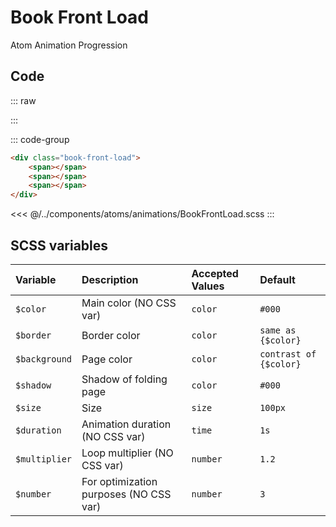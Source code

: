 # Book Front Load
<Badge type="tip">Atom</Badge> <Badge type="info">Animation</Badge> <Badge type="info">Progression</Badge>

## Code

::: raw
<div class="dev-section">
    <div class="book-front-load">
        <span></span>
        <span></span>
        <span></span>
    </div>
</div>
:::

::: code-group
```html
<div class="book-front-load">
    <span></span>
    <span></span>
    <span></span>
</div>
```
<<< @/../components/atoms/animations/BookFrontLoad.scss
:::

## SCSS variables

| Variable      | Description                            | Accepted Values | Default                |
|:--------------|:---------------------------------------|:----------------|:-----------------------|
| `$color`      | Main color (NO CSS var)                | `color`         | `#000`                 |
| `$border`     | Border color                           | `color`         | `same as {$color}`     |
| `$background` | Page color                             | `color`         | `contrast of {$color}` |
| `$shadow`     | Shadow of folding page                 | `color`         | `#000`                 |
| `$size`       | Size                                   | `size`          | `100px`                |
| `$duration`   | Animation duration (NO CSS var)        | `time`          | `1s`                   |
| `$multiplier` | Loop multiplier (NO CSS var)           | `number`        | `1.2`                  |
| `$number`     | For optimization purposes (NO CSS var) | `number`        | `3`                    |

<style lang="scss">
@use "docs/theme.scss" as theme;
@use "components/atoms/animations/BookFrontLoad" as * with (
    $border: theme.$primary-color,
    $background: #fff,
);
</style>